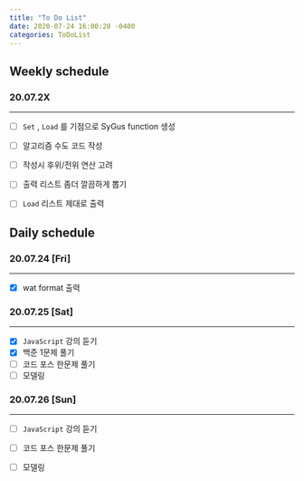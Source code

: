 ```yaml
---
title: "To Do List"
date: 2020-07-24 16:00:28 -0400
categories: ToDoList
---
```


## Weekly schedule

### 20.07.2X
***
- [ ] ```Set``` , ```Load``` 를 기점으로 SyGus function 생성
- [ ] 알고리즘 수도 코드 작성
- [ ] 작성시 후위/전위 연산 고려
- [ ] 출력 리스트 좀더 깔끔하게 뽑기
- [ ] ```Load``` 리스트 제대로 출력


## Daily schedule

### 20.07.24 [Fri]
***
- [x] wat format 출력

### 20.07.25 [Sat]
***
- [x] ```JavaScript``` 강의 듣기
- [x] 백준 1문제 풀기
- [ ] 코드 포스 한문제 풀기
- [ ] 모델링

### 20.07.26 [Sun]
***
- [ ] ```JavaScript``` 강의 듣기
- [ ] 코드 포스 한문제 풀기
- [ ] 모델링

